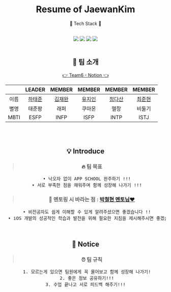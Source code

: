 <div align="center">
	
# <h1>Resume of JaewanKim</h1>
 > 
  


💫 Tech Stack 💫
<div>
<br/>
</div>
 <div align="center">
	<img src="https://img.shields.io/badge/Xcode-147EFB?style=flat&logo=Xcode&logoColor=white" />
	<img src="https://img.shields.io/badge/Swift-F05138?style=flat&logo=Swift&logoColor=white" />
	<img src="https://img.shields.io/badge/GitHub-181717?style=flat&logo=GitHub&logoColor=white"/>
	<img src="https://img.shields.io/badge/Notion-000000?style=flat&logo=Notion&logoColor=white" />
</div>


<br/>
 
## 🫡 팀 소개 

[👉 Team6 - Notion 👈](https://likelion.notion.site/6-Hello-World-084511d6876342ad937717ad868b06ab) 

|       |LEADER|MEMBER|MEMBER|MEMBER|MEMBER|
| :---: | :---: | :---: | :---: | :---: | :---: |
|이름|  [하태준](https://github.com/htj7425)  |  [김재완](https://github.com/jaewan0091)  |  [유지인](https://github.com/youjiin0325)  |  [정다산](https://github.com/jds0024)  |  [최준현](https://github.com/jun-hyeon)  |
|별명|태준팡|래퍼|쿠마몬|헬창|비둘기|
|MBTI|ESFP|INFP|ISFP|INTP|ISTJ|

<br/> 
<br/> 

## 💡 Introduce
> ### 🔥 팀 목표
<pre>
 • 낙오자 없이 APP SCHOOL 완주하기 !!!
 • 서로 부족한 점을 채워주며 함께 성장해 나가기 !!!
</pre>
> ### 🤙 멘토링 시 바라는 점 : [박철현 멘토님❤️](https://github.com/blueprajna)
<pre>
 • 비전공자도 쉽게 이해할 수 있게 알려주셨으면 좋겠습니다 !!
 • iOS 개발의 성공적인 학습과 발전을 위해 필요한 지침을 제시해주시면 좋겠습니다 !!
</pre>

<br/>

## 📌 Notice
> ### ⏰ 팀 규칙
<pre>
 1. 모르는게 있으면 팀원에게 꼭 물어보고 함께 성장해 나가기!
 2. 좋은 정보 공유하기!!!
 3. 수업 끝나고 서로 피드백 해주기!!! 
</pre>		


</div>




